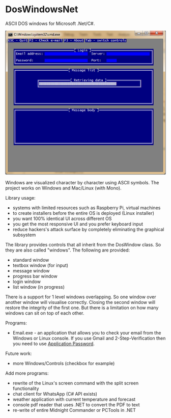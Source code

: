 # DosWindowsNet
ASCII DOS windows for Microsoft .Net/C#. 

![Alt text](/screenshots/email2.png?raw=true "email.exe can check e-mail from gmail")

Windows are visualized character by character using ASCII symbols. The project works on Windows and Mac/Linux (with Mono).

Library usage:

  * systems with limited resources such as Raspberry Pi, virtual machines
  * to create installers before the entire OS is deployed (Linux installer)
  * you want 100% identical UI across different OS
  * you get the most responsive UI and you prefer keyboard input
  * reduce hackers's attack surface by completely eliminating the graphical subsystem
  
The library provides controls that all inherit from the DosWindow class. So they are also called "windows". The following are provided:
  * standard window
  * textbox window (for input)
  * message window
  * progress bar window 
  * login window
  * list window (in progress)

There is a support for 1 level windows overlapping. So one window over another window will visualise correctly. Closing the second window will restore the integrity of the first one. But there is a limitation on how many windows can sit on top of each other.

Programs:
  * Email.exe - an application that allows you to check your email from the Windows or Linux console. If you use Gmail and 2-Step-Verification then you need to use [Application Password](https://support.google.com/accounts/answer/185833?hl=en).

Future work:
  * more Windows/Controls (checkbox for example)
  
Add more programs:
  * rewrite of the Linux's screen command with the split screen functionality
  * chat client for WhatsApp (C# API exists)
  * weather application with current temperature and forecast
  * console pdf reader that uses .NET to convert the PDF to text
  * re-write of entire Midnight Commander or PCTools in .NET 
  


